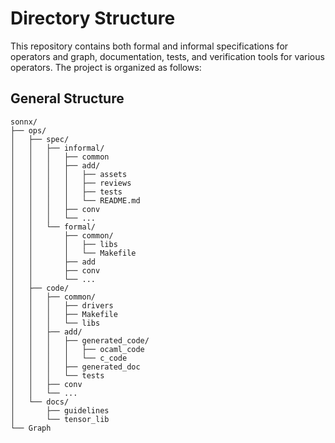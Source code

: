 # Directory Structure

This repository contains both formal and informal specifications for operators and graph, documentation, tests, and verification tools for various operators. The project is organized as follows:

## General Structure

```plaintext
sonnx/
├── ops/
│   ├── spec/
│   │   ├── informal/
│   │   │   ├── common
│   │   │   ├── add/
│   │   │   │   ├── assets
│   │   │   │   ├── reviews
│   │   │   │   ├── tests
│   │   │   │   └── README.md
│   │   │   ├── conv
│   │   │   └── ...
│   │   └── formal/
│   │       ├── common/
│   │       │   ├── libs
│   │       │   └── Makefile
│   │       ├── add
│   │       ├── conv
│   │       └── ...
│   ├── code/
│   │   ├── common/
│   │   │   ├── drivers
│   │   │   ├── Makefile
│   │   │   └── libs
│   │   ├── add/
│   │   │   ├── generated_code/
│   │   │   │   ├── ocaml_code
│   │   │   │   └── c_code
│   │   │   ├── generated_doc
│   │   │   └── tests
│   │   ├── conv
│   │   └── ...
│   └── docs/
│       ├── guidelines
│       └── tensor_lib
└── Graph